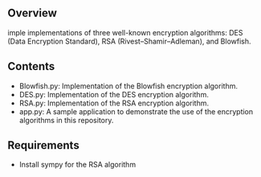 ## Overview
imple implementations of three well-known encryption algorithms: DES (Data Encryption Standard), RSA (Rivest–Shamir–Adleman), and Blowfish.

## Contents
 - Blowfish.py: Implementation of the Blowfish encryption algorithm.
 - DES.py: Implementation of the DES encryption algorithm.
 - RSA.py: Implementation of the RSA encryption algorithm.
 - app.py: A sample application to demonstrate the use of the encryption algorithms in this repository.

## Requirements
- Install sympy for the RSA algorithm
